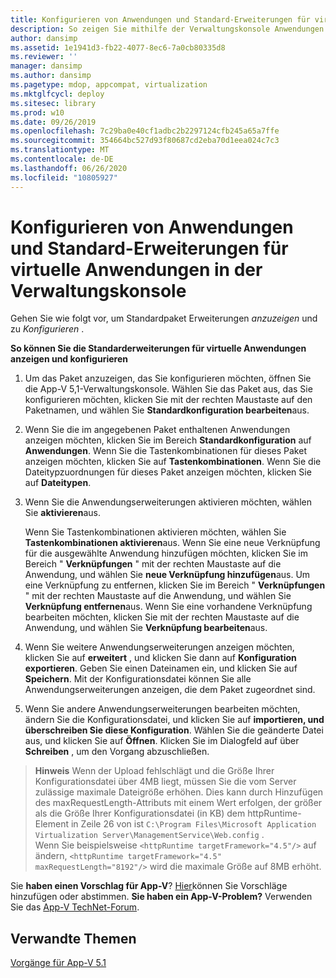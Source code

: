 ```yaml
---
title: Konfigurieren von Anwendungen und Standard-Erweiterungen für virtuelle Anwendungen in der Verwaltungskonsole
description: So zeigen Sie mithilfe der Verwaltungskonsole Anwendungen und virtuelle Standardanwendungserweiterungen an und konfigurieren sie
author: dansimp
ms.assetid: 1e1941d3-fb22-4077-8ec6-7a0cb80335d8
ms.reviewer: ''
manager: dansimp
ms.author: dansimp
ms.pagetype: mdop, appcompat, virtualization
ms.mktglfcycl: deploy
ms.sitesec: library
ms.prod: w10
ms.date: 09/26/2019
ms.openlocfilehash: 7c29ba0e40cf1adbc2b2297124cfb245a65a7ffe
ms.sourcegitcommit: 354664bc527d93f80687cd2eba70d1eea024c7c3
ms.translationtype: MT
ms.contentlocale: de-DE
ms.lasthandoff: 06/26/2020
ms.locfileid: "10805927"
---
```

#   Konfigurieren von Anwendungen und Standard-Erweiterungen für virtuelle Anwendungen in der Verwaltungskonsole

Gehen Sie wie folgt vor, um Standardpaket Erweiterungen *anzuzeigen* und zu *Konfigurieren* .

**So können Sie die Standarderweiterungen für virtuelle Anwendungen anzeigen und konfigurieren**

1.  Um das Paket anzuzeigen, das Sie konfigurieren möchten, öffnen Sie die App-V 5,1-Verwaltungskonsole. Wählen Sie das Paket aus, das Sie konfigurieren möchten, klicken Sie mit der rechten Maustaste auf den Paketnamen, und wählen Sie **Standardkonfiguration bearbeiten**aus.

2.  Wenn Sie die im angegebenen Paket enthaltenen Anwendungen anzeigen möchten, klicken Sie im Bereich **Standardkonfiguration** auf **Anwendungen**. Wenn Sie die Tastenkombinationen für dieses Paket anzeigen möchten, klicken Sie auf **Tastenkombinationen**. Wenn Sie die Dateitypzuordnungen für dieses Paket anzeigen möchten, klicken Sie auf **Dateitypen**.

3.  Wenn Sie die Anwendungserweiterungen aktivieren möchten, wählen Sie **aktivieren**aus.

    Wenn Sie Tastenkombinationen aktivieren möchten, wählen Sie **Tastenkombinationen aktivieren**aus. Wenn Sie eine neue Verknüpfung für die ausgewählte Anwendung hinzufügen möchten, klicken Sie im Bereich " **Verknüpfungen** " mit der rechten Maustaste auf die Anwendung, und wählen Sie **neue Verknüpfung hinzufügen**aus. Um eine Verknüpfung zu entfernen, klicken Sie im Bereich " **Verknüpfungen** " mit der rechten Maustaste auf die Anwendung, und wählen Sie **Verknüpfung entfernen**aus. Wenn Sie eine vorhandene Verknüpfung bearbeiten möchten, klicken Sie mit der rechten Maustaste auf die Anwendung, und wählen Sie **Verknüpfung bearbeiten**aus.

4.  Wenn Sie weitere Anwendungserweiterungen anzeigen möchten, klicken Sie auf **erweitert** , und klicken Sie dann auf **Konfiguration exportieren**. Geben Sie einen Dateinamen ein, und klicken Sie auf **Speichern**. Mit der Konfigurationsdatei können Sie alle Anwendungserweiterungen anzeigen, die dem Paket zugeordnet sind.

5.  Wenn Sie andere Anwendungserweiterungen bearbeiten möchten, ändern Sie die Konfigurationsdatei, und klicken Sie auf **importieren, und überschreiben Sie diese Konfiguration**. Wählen Sie die geänderte Datei aus, und klicken Sie auf **Öffnen**. Klicken Sie im Dialogfeld auf über **Schreiben** , um den Vorgang abzuschließen.

>**Hinweis** Wenn der Upload fehlschlägt und die Größe Ihrer Konfigurationsdatei über 4MB liegt, müssen Sie die vom Server zulässige maximale Dateigröße erhöhen. Dies kann durch Hinzufügen des maxRequestLength-Attributs mit einem Wert erfolgen, der größer als die Größe Ihrer Konfigurationsdatei (in KB) dem httpRuntime-Element in Zeile 26 von ist `C:\Program Files\Microsoft Application Virtualization Server\ManagementService\Web.config` .  
Wenn Sie beispielsweise `<httpRuntime targetFramework="4.5"/>` auf ändern, `<httpRuntime targetFramework="4.5" maxRequestLength="8192"/>` wird die maximale Größe auf 8MB erhöht.


Sie **haben einen Vorschlag für App-V**? [Hier](http://appv.uservoice.com/forums/280448-microsoft-application-virtualization)können Sie Vorschläge hinzufügen oder abstimmen. **Sie haben ein App-V-Problem?** Verwenden Sie das [App-V TechNet-Forum](https://social.technet.microsoft.com/Forums/home?forum=mdopappv).

## Verwandte Themen


[Vorgänge für App-V 5.1](operations-for-app-v-51.md)

 

 





